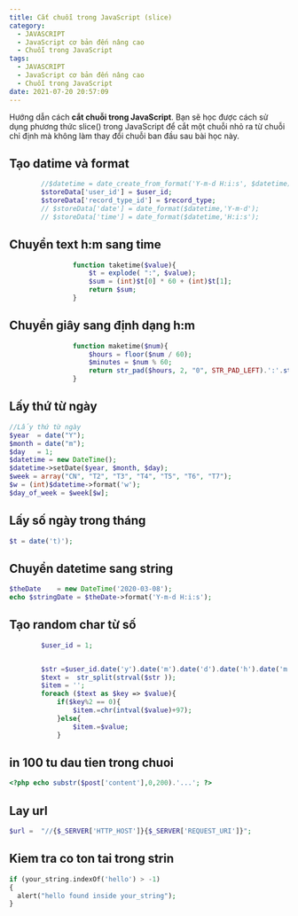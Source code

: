 ```yaml
---
title: Cắt chuỗi trong JavaScript (slice)
category:
  - JAVASCRIPT
  - JavaScript cơ bản đến nâng cao
  - Chuỗi trong JavaScript
tags:
  - JAVASCRIPT
  - JavaScript cơ bản đến nâng cao
  - Chuỗi trong JavaScript
date: 2021-07-20 20:57:09
---
```

Hướng dẫn cách **cắt chuỗi trong JavaScript**. Bạn sẽ học được cách sử dụng phương thức slice() trong JavaScript để cắt một chuỗi nhỏ ra từ chuỗi chỉ định mà không làm thay đổi chuỗi ban đầu sau bài học này.
<escape><!-- more --></escape>



## Tạo datime và format
```php
        //$datetime = date_create_from_format('Y-m-d H:i:s', $datetime);
        $storeData['user_id'] = $user_id;
        $storeData['record_type_id'] = $record_type;      
        // $storeData['date'] = date_format($datetime,'Y-m-d');
        // $storeData['time'] = date_format($datetime,'H:i:s');
```




## Chuyển text h:m sang time
```php
                function taketime($value){
                    $t = explode( ":", $value);
                    $sum = (int)$t[0] * 60 + (int)$t[1];
                    return $sum;
                }


```

## Chuyển giây sang định dạng h:m
```php
                function maketime($num){
                    $hours = floor($num / 60);
                    $minutes = $num % 60;
                    return str_pad($hours, 2, "0", STR_PAD_LEFT).':'.str_pad($minutes, 2, "0", STR_PAD_LEFT);
                }
```
## Lấy thứ từ ngày
```php
//Lấy thứ từ ngày
$year  = date("Y");
$month = date("m");
$day   = 1;
$datetime = new DateTime();
$datetime->setDate($year, $month, $day);
$week = array("CN", "T2", "T3", "T4", "T5", "T6", "T7");
$w = (int)$datetime->format('w');
$day_of_week = $week[$w];
```

## Lấy số ngày trong tháng

```php
$t = date('t)');
```

## Chuyển datetime sang string
```php
$theDate    = new DateTime('2020-03-08');
echo $stringDate = $theDate->format('Y-m-d H:i:s');
```


## Tạo random char từ số
```php
        $user_id = 1;


        $str =$user_id.date('y').date('m').date('d').date('h').date('m').date('s');
        $text =  str_split(strval($str ));
        $item = '';
        foreach ($text as $key => $value){
            if($key%2 == 0){
                $item.=chr(intval($value)+97);
            }else{
                $item.=$value;
            }
```
## in 100 tu dau tien trong chuoi
```php
<?php echo substr($post['content'],0,200).'...'; ?>
```


## Lay url
```php
$url =  "//{$_SERVER['HTTP_HOST']}{$_SERVER['REQUEST_URI']}";
```

## Kiem tra co ton tai trong strin
```php
if (your_string.indexOf('hello') > -1)
{
  alert("hello found inside your_string");
}
```